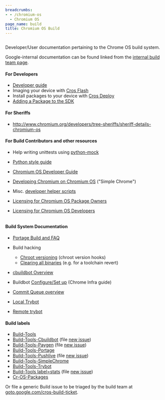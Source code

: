 ```yaml
---
breadcrumbs:
- - /chromium-os
  - Chromium OS
page_name: build
title: Chromium OS Build
---
```


<div class="two-column-container">
<div class="column">

Developer/User documentation pertaining to the Chrome OS build system.

Google-internal documentation can be found linked from the [internal build team
page](http://goto.google.com/cros-build).

#### For Developers

*   [Developer
            guide](http://www.chromium.org/chromium-os/developer-guide)
*   Imaging your device with [Cros
            Flash](/chromium-os/developer-library/reference/tools/cros-flash/)
*   Install packages to your device with [Cros
            Deploy](/chromium-os/developer-library/reference/tools/cros-deploy/)
*   [Adding a Package to the SDK](/chromium-os/build/add-sdk-package)

#### For Sheriffs

*   <http://www.chromium.org/developers/tree-sheriffs/sheriff-details-chromium-os>

#### For Build Contributors and other resources

*   Help writing unittests using [python-mock](/chromium-os/python-mock)
*   [Python style
            guide](/chromium-os/developer-library/reference/style-guides/python)
*   [Chromium OS Developer
            Guide](/chromium-os/developer-library/guides/development/developer-guide/)
*   [Developing Chromium on Chromium
            OS](/chromium-os/developer-library/guides/development/simple-chrome-workflow/)
            ("Simple Chrome")
*   Misc. [developer helper
            scripts](http://www.chromium.org/chromium-os/how-tos-and-troubleshooting/helper-scripts)

*   [Licensing for Chromium OS Package
            Owners](/chromium-os/licensing/licensing-for-chromiumos-package-owners)
*   [Licensing for Chromium OS
            Developers](/chromium-os/licensing/licensing-for-chromiumos-developers)

</div>
<div class="column">

#### Build System Documentation

*   [Portage Build and
            FAQ](/chromium-os/developer-library/guides/portage/ebuild-faq/)
*   Build hacking
    *   [Chroot versioning](/chromium-os/build/chroot_version_hooks)
                (chroot version hooks)
    *   [Clearing all
                binaries](https://sites.google.com/a/google.com/chromeos/for-team-members/build/clear_binaries)
                (e.g. for a toolchain revert)

*   [cbuildbot
            Overview](/chromium-os/developer-library/guides/development/remote-trybots/)
*   Buildbot [Configure/Set
            up](/developers/testing/chromium-build-infrastructure/getting-the-buildbot-source/configuring-your-buildbot)
            (Chrome Infra guide)
*   [Commit Queue overview](/system/errors/NodeNotFound)
*   [Local Trybot](http://www.chromium.org/chromium-os/build/local-trybot-documentation)
*   [Remote trybot](/chromium-os/developer-library/guides/development/remote-trybots/)

#### Build labels

*   [Build-Tools](https://code.google.com/p/chromium/issues/list?can=2&q=Build%3DTools+OS%3DChrome&colspec=ID+Pri+M+Iteration+ReleaseBlock+Cr+Status+Owner+Summary+OS+Modified&x=m&y=releaseblock&cells=tiles)
*   [Build-Tools-Cbuildbot](https://code.google.com/p/chromium/issues/list?can=2&q=Build%3DTools-Cbuildbot&colspec=ID+Pri+M+Iteration+ReleaseBlock+Cr+Status+Owner+Summary+OS+Modified&x=m&y=releaseblock&cells=tiles)
            (file [new issue](http://goto.google.com/cros-cbuildbot-ticket))
*   [Build-Tools-Paygen](https://code.google.com/p/chromium/issues/list?can=2&q=Build%3DTools-Paygen&colspec=ID+Pri+M+Iteration+ReleaseBlock+Cr+Status+Owner+Summary+OS+Modified&x=m&y=releaseblock&cells=tiles)
            (file [new issue](http://goto.google.com/cros-paygen-ticket))
*   [Build-Tools-Portage](https://code.google.com/p/chromium/issues/list?can=2&q=Build%3DTools-Portage&colspec=ID+Pri+M+Iteration+ReleaseBlock+Cr+Status+Owner+Summary+OS+Modified&x=m&y=releaseblock&cells=tiles)
*   [Build-Tools-Pushlive](https://code.google.com/p/chromium/issues/list?can=2&q=Build%3DTools-Pushlive&colspec=ID+Pri+M+Iteration+ReleaseBlock+Cr+Status+Owner+Summary+OS+Modified&x=m&y=releaseblock&cells=tiles)
            (file [new issue](http://goto.google.com/cros-pushlive-ticket))
*   [Build-Tools-SimpleChrome](https://code.google.com/p/chromium/issues/list?can=2&q=Build%3DTools-SimpleChrome&colspec=ID+Pri+M+Iteration+ReleaseBlock+Cr+Status+Owner+Summary+OS+Modified&x=m&y=releaseblock&cells=tiles)
*   [Build-Tools-Trybot](https://code.google.com/p/chromium/issues/list?can=2&q=Build%3DTools-Trybot&colspec=ID+Pri+M+Iteration+ReleaseBlock+Cr+Status+Owner+Summary+OS+Modified&x=m&y=releaseblock&cells=tiles)
*   [Build-Tools
            label=stats](http://goto.google.com/cros-build-stats-tickets) (file
            [new issue](http://goto.google.com/cros-build-stats-ticket))
*   [Cr-OS-Packages](https://code.google.com/p/chromium/issues/list?can=2&q=Cr%3DOS-Packages&colspec=ID+Pri+M+Iteration+ReleaseBlock+Cr+Status+Owner+Summary+OS+Modified&x=m&y=releaseblock&cells=tiles)

Or file a generic Build issue to be triaged by the build team at
[goto.google.com/cros-build-ticket](https://code.google.com/p/chromium/issues/entry?template=Build%20Infrastructure&labels=Build,OS-Chrome,Pri-2&summary=your%20words%20here).

</div>
</div>
